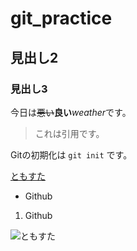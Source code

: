# git_practice
## 見出し2
### 見出し3

今日は~~悪い~~**良い***weather*です。

>これは引用です。

Gitの初期化は `git init` です。

[ともすた](http://)

- Github
1. Github

![ともすた]()

